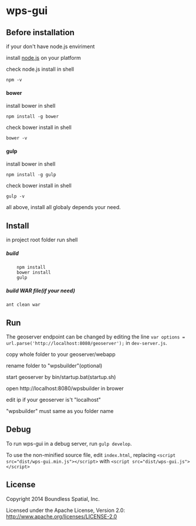 # wps-gui

## Before installation
if your don't have node.js enviriment

install [node.js](https://nodejs.org/en/download/) on your platform 

check node.js install in shell 
```
npm -v
```
#### bower
install bower in shell
```
npm install -g bower
```
check bower install in shell
```
bower -v
```
#### gulp
install bower in shell
```
npm install -g gulp
```
check bower install in shell
```
gulp -v
```

all above, install all globaly depends your need.

## Install
in project root folder run shell  
##### build
```
    npm install
    bower install
    gulp
```
##### build WAR file(if your need)

    ant clean war


## Run
The geoserver endpoint can be changed by editing the line `var options = url.parse('http://localhost:8080/geoserver');` in `dev-server.js`.

copy whole folder to your geoserver/webapp

rename folder to "wpsbuilder"(optional)

start geoserver by bin/startup.bat(startup.sh)

open http://localhost:8080/wpsbuilder in brower 

edit ip if your geoserver is't "localhost"

"wpsbuilder" must same as you folder name

## Debug

To run wps-gui in a debug server, run `gulp develop`.

To use the non-minified source file, edit `index.html`, replacing `<script src="dist/wps-gui.min.js"></script>` with `<script src="dist/wps-gui.js"></script>`

## License

Copyright 2014 Boundless Spatial, Inc.

Licensed under the Apache License, Version 2.0: http://www.apache.org/licenses/LICENSE-2.0
